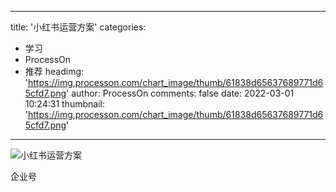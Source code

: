 
---
title: '小红书运营方案'
categories: 
 - 学习
 - ProcessOn
 - 推荐
headimg: 'https://img.processon.com/chart_image/thumb/61838d65637689771d65cfd7.png'
author: ProcessOn
comments: false
date: 2022-03-01 10:24:31
thumbnail: 'https://img.processon.com/chart_image/thumb/61838d65637689771d65cfd7.png'
---

<div>   
<img class="thumb" alt="小红书运营方案" src="https://img.processon.com/chart_image/thumb/61838d65637689771d65cfd7.png" referrerpolicy="no-referrer">
<p>企业号</p>  
</div>
            